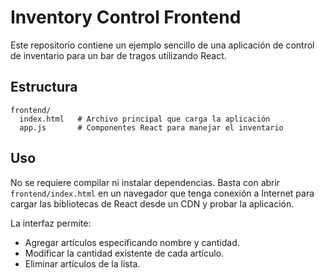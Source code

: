 # Inventory Control Frontend

Este repositorio contiene un ejemplo sencillo de una aplicación de control de inventario para un bar de tragos utilizando React.

## Estructura

```
frontend/
  index.html   # Archivo principal que carga la aplicación
  app.js       # Componentes React para manejar el inventario
```

## Uso

No se requiere compilar ni instalar dependencias. Basta con abrir `frontend/index.html` en un navegador que tenga conexión a Internet para cargar las bibliotecas de React desde un CDN y probar la aplicación.

La interfaz permite:

- Agregar artículos especificando nombre y cantidad.
- Modificar la cantidad existente de cada artículo.
- Eliminar artículos de la lista.

